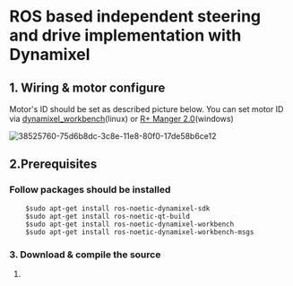 # ROS based independent steering and drive implementation with Dynamixel

## 1. Wiring & motor configure

   Motor's ID should be set as described picture below.
   You can set motor ID via [dynamixel_workbench](https://github.com/ROBOTIS-GIT/dynamixel-workbench/
   )(linux) or [R+ Manger 2.0](https://emanual.robotis.com/docs/en/software/rplus2/manager/)(windows)

   ![38525760-75d6b8dc-3c8e-11e8-80f0-17de58b6ce12](https://user-images.githubusercontent.com/93853610/144548403-636f2fdb-3a47-429a-aaa3-f3cba4e6e43f.png)


## 2.Prerequisites
   
   ### Follow packages should be installed
   ```
       $sudo apt-get install ros-noetic-dynamixel-sdk
       $sudo apt-get install ros-noetic-qt-build
       $sudo apt-get install ros-noetic-dynamixel-workbench
       $sudo apt-get install ros-noetic-dynamixel-workbench-msgs
  ```    

### 3. Download & compile the source
   1. 

